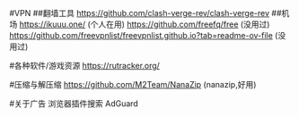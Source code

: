#VPN
##翻墙工具
https://github.com/clash-verge-rev/clash-verge-rev
##机场
https://ikuuu.one/ (个人在用)
https://github.com/freefq/free (没用过)
https://github.com/freevpnlist/freevpnlist.github.io?tab=readme-ov-file (没用过)

#各种软件/游戏资源
https://rutracker.org/

#压缩与解压缩
https://github.com/M2Team/NanaZip (nanazip,好用)

#关于广告
浏览器插件搜索 AdGuard 


